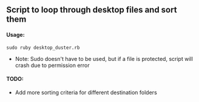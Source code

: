## Script to loop through desktop files and sort them

#### Usage:
`sudo ruby desktop_duster.rb`

* Note: Sudo doesn't have to be used, but if a file is protected, script will crash due to permission error

#### TODO:
* Add more sorting criteria for different destination folders
